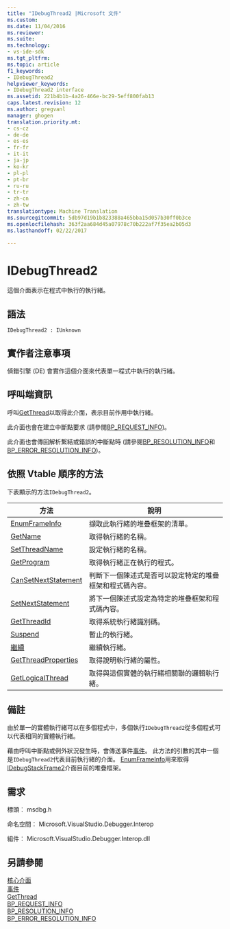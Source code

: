 ```yaml
---
title: "IDebugThread2 |Microsoft 文件"
ms.custom: 
ms.date: 11/04/2016
ms.reviewer: 
ms.suite: 
ms.technology:
- vs-ide-sdk
ms.tgt_pltfrm: 
ms.topic: article
f1_keywords:
- IDebugThread2
helpviewer_keywords:
- IDebugThread2 interface
ms.assetid: 221b4b1b-4a26-466e-bc29-5eff800fab13
caps.latest.revision: 12
ms.author: gregvanl
manager: ghogen
translation.priority.mt:
- cs-cz
- de-de
- es-es
- fr-fr
- it-it
- ja-jp
- ko-kr
- pl-pl
- pt-br
- ru-ru
- tr-tr
- zh-cn
- zh-tw
translationtype: Machine Translation
ms.sourcegitcommit: 5db97d19b1b823388a465bba15d057b30ff0b3ce
ms.openlocfilehash: 363f2aa684d45a07978c70b222af7f35ea2b05d3
ms.lasthandoff: 02/22/2017

---
```

# <a name="idebugthread2"></a>IDebugThread2
這個介面表示在程式中執行的執行緒。  
  
## <a name="syntax"></a>語法  
  
```  
IDebugThread2 : IUnknown  
```  
  
## <a name="notes-for-implementers"></a>實作者注意事項  
 偵錯引擎 (DE) 會實作這個介面來代表單一程式中執行的執行緒。  
  
## <a name="notes-for-callers"></a>呼叫端資訊  
 呼叫[GetThread](../../../extensibility/debugger/reference/idebugstackframe2-getthread.md)以取得此介面，表示目前作用中執行緒。  
  
 此介面也會在建立中斷點要求 (請參閱[BP_REQUEST_INFO](../../../extensibility/debugger/reference/bp-request-info.md))。  
  
 此介面也會傳回解析繫結或錯誤的中斷點時 (請參閱[BP_RESOLUTION_INFO](../../../extensibility/debugger/reference/bp-resolution-info.md)和[BP_ERROR_RESOLUTION_INFO](../../../extensibility/debugger/reference/bp-error-resolution-info.md))。  
  
## <a name="methods-in-vtable-order"></a>依照 Vtable 順序的方法  
 下表顯示的方法`IDebugThread2`。  
  
|方法|說明|  
|------------|-----------------|  
|[EnumFrameInfo](../../../extensibility/debugger/reference/idebugthread2-enumframeinfo.md)|擷取此執行緒的堆疊框架的清單。|  
|[GetName](../../../extensibility/debugger/reference/idebugthread2-getname.md)|取得執行緒的名稱。|  
|[SetThreadName](../../../extensibility/debugger/reference/idebugthread2-setthreadname.md)|設定執行緒的名稱。|  
|[GetProgram](../../../extensibility/debugger/reference/idebugthread2-getprogram.md)|取得執行緒正在執行的程式。|  
|[CanSetNextStatement](../../../extensibility/debugger/reference/idebugthread2-cansetnextstatement.md)|判斷下一個陳述式是否可以設定特定的堆疊框架和程式碼內容。|  
|[SetNextStatement](../../../extensibility/debugger/reference/idebugthread2-setnextstatement.md)|將下一個陳述式設定為特定的堆疊框架和程式碼內容。|  
|[GetThreadId](../../../extensibility/debugger/reference/idebugthread2-getthreadid.md)|取得系統執行緒識別碼。|  
|[Suspend](../../../extensibility/debugger/reference/idebugthread2-suspend.md)|暫止的執行緒。|  
|[繼續](../../../extensibility/debugger/reference/idebugthread2-resume.md)|繼續執行緒。|  
|[GetThreadProperties](../../../extensibility/debugger/reference/idebugthread2-getthreadproperties.md)|取得說明執行緒的屬性。|  
|[GetLogicalThread](../../../extensibility/debugger/reference/idebugthread2-getlogicalthread.md)|取得與這個實體的執行緒相關聯的邏輯執行緒。|  
  
## <a name="remarks"></a>備註  
 由於單一的實體執行緒可以在多個程式中，多個執行`IDebugThread2`從多個程式可以代表相同的實體執行緒。  
  
 藉由呼叫中斷點或例外狀況發生時，會傳送事件[事件](../../../extensibility/debugger/reference/idebugeventcallback2-event.md)。 此方法的引數的其中一個是`IDebugThread2`代表目前執行緒的介面。 [EnumFrameInfo](../../../extensibility/debugger/reference/idebugthread2-enumframeinfo.md)用來取得[IDebugStackFrame2](../../../extensibility/debugger/reference/idebugstackframe2.md)介面目前的堆疊框架。  
  
## <a name="requirements"></a>需求  
 標頭︰ msdbg.h  
  
 命名空間︰ Microsoft.VisualStudio.Debugger.Interop  
  
 組件︰ Microsoft.VisualStudio.Debugger.Interop.dll  
  
## <a name="see-also"></a>另請參閱  
 [核心介面](../../../extensibility/debugger/reference/core-interfaces.md)   
 [事件](../../../extensibility/debugger/reference/idebugeventcallback2-event.md)   
 [GetThread](../../../extensibility/debugger/reference/idebugstackframe2-getthread.md)   
 [BP_REQUEST_INFO](../../../extensibility/debugger/reference/bp-request-info.md)   
 [BP_RESOLUTION_INFO](../../../extensibility/debugger/reference/bp-resolution-info.md)   
 [BP_ERROR_RESOLUTION_INFO](../../../extensibility/debugger/reference/bp-error-resolution-info.md)
